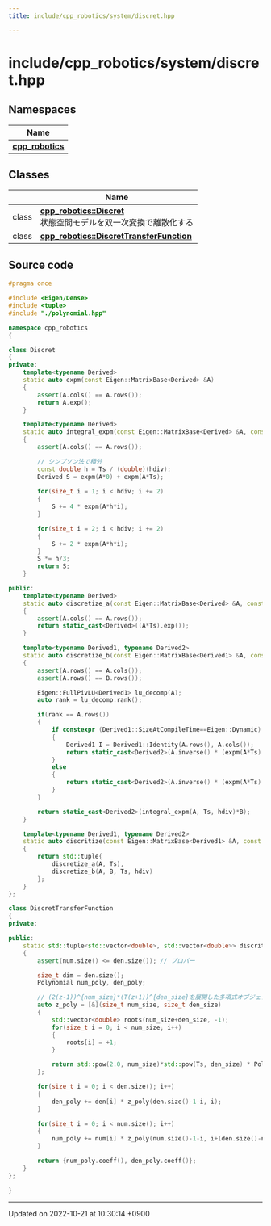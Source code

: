 ```yaml
---
title: include/cpp_robotics/system/discret.hpp

---
```


# include/cpp_robotics/system/discret.hpp



## Namespaces

| Name           |
| -------------- |
| **[cpp_robotics](/cpp_robotics/doxybook/Namespaces/namespacecpp__robotics/)**  |

## Classes

|                | Name           |
| -------------- | -------------- |
| class | **[cpp_robotics::Discret](/cpp_robotics/doxybook/Classes/classcpp__robotics_1_1Discret/)** <br>状態空間モデルを双一次変換で離散化する  |
| class | **[cpp_robotics::DiscretTransferFunction](/cpp_robotics/doxybook/Classes/classcpp__robotics_1_1DiscretTransferFunction/)**  |




## Source code

```cpp
#pragma once

#include <Eigen/Dense>
#include <tuple>
#include "./polynomial.hpp"

namespace cpp_robotics
{

class Discret
{
private:
    template<typename Derived>
    static auto expm(const Eigen::MatrixBase<Derived> &A)
    {
        assert(A.cols() == A.rows());
        return A.exp();
    }

    template<typename Derived>
    static auto integral_expm(const Eigen::MatrixBase<Derived> &A, const double &Ts, size_t hdiv = 1000)
    {
        assert(A.cols() == A.rows());

        // シンプソン法で積分
        const double h = Ts / (double)(hdiv);
        Derived S = expm(A*0) + expm(A*Ts);
        
        for(size_t i = 1; i < hdiv; i += 2)
        {
            S += 4 * expm(A*h*i);
        }

        for(size_t i = 2; i < hdiv; i += 2)
        {
            S += 2 * expm(A*h*i);
        }
        S *= h/3;
        return S;
    }

public:
    template<typename Derived>
    static auto discretize_a(const Eigen::MatrixBase<Derived> &A, const double Ts)
    {
        assert(A.cols() == A.rows());
        return static_cast<Derived>((A*Ts).exp());
    }

    template<typename Derived1, typename Derived2>
    static auto discretize_b(const Eigen::MatrixBase<Derived1> &A, const Eigen::MatrixBase<Derived2> &B, const double &Ts, size_t hdiv = 1000)
    {
        assert(A.rows() == A.cols());
        assert(A.rows() == B.rows());

        Eigen::FullPivLU<Derived1> lu_decomp(A);
        auto rank = lu_decomp.rank();

        if(rank == A.rows())
        {
            if constexpr (Derived1::SizeAtCompileTime==Eigen::Dynamic)
            {
                Derived1 I = Derived1::Identity(A.rows(), A.cols());
                return static_cast<Derived2>(A.inverse() * (expm(A*Ts) - I) * B);
            }
            else
            {
                return static_cast<Derived2>(A.inverse() * (expm(A*Ts) - Derived1::Identity()) * B);
            }
        }

        return static_cast<Derived2>(integral_expm(A, Ts, hdiv)*B);
    }

    template<typename Derived1, typename Derived2>
    static auto discritize(const Eigen::MatrixBase<Derived1> &A, const Eigen::MatrixBase<Derived2> &B, const double &Ts, size_t hdiv = 1000)
    {
        return std::tuple{
            discretize_a(A, Ts),
            discretize_b(A, B, Ts, hdiv)
        };
    }
};

class DiscretTransferFunction
{
private:

public:
    static std::tuple<std::vector<double>, std::vector<double>> discritize(const std::vector<double> &num, const std::vector<double> &den, const double Ts)
    {
        assert(num.size() <= den.size()); // プロパー

        size_t dim = den.size();
        Polynomial num_poly, den_poly;

        // (2(z-1))^{num_size}*(T(z+1))^{den_size}を展開した多項式オブジェクトを返す
        auto z_poly = [&](size_t num_size, size_t den_size)
        {
            std::vector<double> roots(num_size+den_size, -1);
            for(size_t i = 0; i < num_size; i++)
            {
                roots[i] = +1;
            }

            return std::pow(2.0, num_size)*std::pow(Ts, den_size) * Polynomial::expand(roots);
        };

        for(size_t i = 0; i < den.size(); i++)
        {
            den_poly += den[i] * z_poly(den.size()-1-i, i);
        }

        for(size_t i = 0; i < num.size(); i++)
        {
            num_poly += num[i] * z_poly(num.size()-1-i, i+(den.size()-num.size()));
        }

        return {num_poly.coeff(), den_poly.coeff()};
    }
};

}
```


-------------------------------

Updated on 2022-10-21 at 10:30:14 +0900
